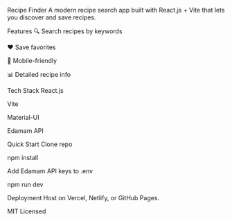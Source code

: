 Recipe Finder
A modern recipe search app built with React.js + Vite that lets you discover and save recipes.

Features
🔍 Search recipes by keywords

❤️ Save favorites

📱 Mobile-friendly

📊 Detailed recipe info

Tech Stack
React.js

Vite

Material-UI

Edamam API

Quick Start
Clone repo

npm install

Add Edamam API keys to .env

npm run dev

Deployment
Host on Vercel, Netlify, or GitHub Pages.

MIT Licensed

